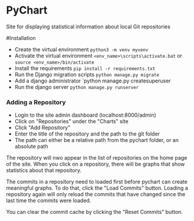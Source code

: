 # PyChart
Site for displaying statistical information about local Git repositories

#Installation

- Create the virtual environment
`python3 -m venv myvenv`
- Activate the virtual environment
`<env_name>\scripts\activate.bat`
or
`source <env_name>/bin/activate`
- Install the requirements
`pip install -r requirements.txt`
- Run the Django migration scripts
`python manage.py migrate`
- Add a django administrator
`python manage.py createsuperuser
- Run the django server
`python manage.py runserver`

### Adding a Repository

- Login to the site admin dashboard (localhost:8000/admin)
- Click on "Repositories" under the "Charts" site
- Click "Add Repository"
- Enter the title of the repository and the path to the git folder
- The path can either be a relative path from the pychart folder, or an absolute path

The repository will nwo appear in the list of repositories on the home page of the site.
When you click on a repository, there will be graphs that show statistics about that repository.

The commits in a repository need to loaded first before pychart can create meaningful graphs.
To do that, click the "Load Commits" button.
Loading a repository again will only reload the commits that have changed since the last time the commits were loaded.

You can clear the commit cache by clicking the "Reset Commits" button.
